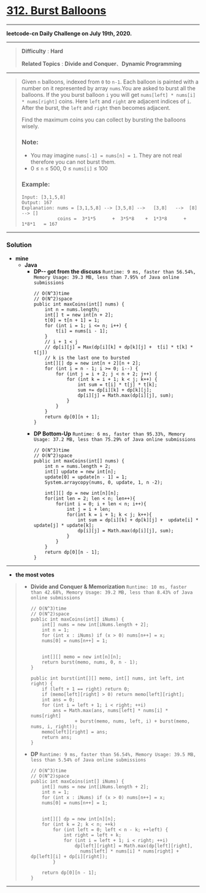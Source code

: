 # [312. Burst Balloons](https://leetcode.com/problems/burst-balloons/)

---

**leetcode-cn Daily Challenge on July 19th, 2020.**

---

> **Difficulty** : **Hard**
>
> **Related Topics** : **Divide and Conquer**、**Dynamic Programming**

---

> Given `n` balloons, indexed from `0` to `n-1`. Each balloon is painted with a number on it represented by array `nums`.You are asked to burst all the balloons. If the you burst balloon `i` you will get `nums[left] * nums[i] * nums[right]` coins. Here `left` and `right` are adjacent indices of `i`. After the burst, the `left` and `right` then becomes adjacent.
>
> Find the maximum coins you can collect by bursting the balloons wisely.
>
> ### Note:
> * You may imagine `nums[-1] = nums[n] = 1`. They are not real therefore you can not burst them.
> * 0 ≤ `n` ≤ 500, 0 ≤ `nums[i]` ≤ 100
>
>
> ### Example:
> ```
> Input: [3,1,5,8]
> Output: 167
> Explanation: nums = [3,1,5,8] --> [3,5,8] -->   [3,8]   -->  [8]  --> []
>              coins =  3*1*5      +  3*5*8    +  1*3*8      + 1*8*1   = 167
> ```

---

### Solution
* **mine**
  * **Java**
    * **DP-- got from the discuss** `Runtime: 9 ms, faster than 56.54%, Memory Usage: 39.3 MB, less than 7.95% of Java online submissions`
      ```
      // O(N^3)time
      // O(N^2)space
      public int maxCoins(int[] nums) {
          int n = nums.length;
          int[] t = new int[n + 2];
          t[0] = t[n + 1] = 1;
          for (int i = 1; i <= n; i++) {
              t[i] = nums[i - 1];
          }
          // i + 1 < j
          // dp[i][j] = Max(dp[i][k] + dp[k][j] +  t[i] * t[k] * t[j])
          // k is the last one to bursted
          int[][] dp = new int[n + 2][n + 2];
          for (int i = n - 1; i >= 0; i--) {
              for (int j = i + 2; j < n + 2; j++) {
                  for (int k = i + 1; k < j; k++) {
                      int sum = t[i] * t[j] * t[k];
                      sum += dp[i][k] + dp[k][j];
                      dp[i][j] = Math.max(dp[i][j], sum);
                  }
              }
          }
          return dp[0][n + 1];
      }
      ```
    * **DP Bottom-Up** `Runtime: 6 ms, faster than 95.33%, Memory Usage: 37.2 MB, less than 75.29% of Java online submissions`
      ```
      // O(N^3)time
      // O(N^2)space
      public int maxCoins(int[] nums) {
          int n = nums.length + 2;
          int[] update = new int[n];
          update[0] = update[n - 1] = 1;
          System.arraycopy(nums, 0, update, 1, n -2);

          int[][] dp = new int[n][n];
          for(int len = 2; len < n; len++){
              for(int i = 0; i + len < n; i++){
                  int j = i + len;
                  for(int k = i + 1; k < j; k++){
                      int sum = dp[i][k] + dp[k][j] +  update[i] * update[j] * update[k];
                      dp[i][j] = Math.max(dp[i][j], sum);
                  }
              }
          }
          return dp[0][n - 1];
      }
      ```

---

* **the most votes**
>   * **Divide and Conquer & Memorization** `Runtime: 10 ms, faster than 42.68%, Memory Usage: 39.2 MB, less than 8.43% of Java online submissions`
>     ```
>     // O(N^3)time
>     // O(N^2)space
>     public int maxCoins(int[] iNums) {
>         int[] nums = new int[iNums.length + 2];
>         int n = 1;
>         for (int x : iNums) if (x > 0) nums[n++] = x;
>         nums[0] = nums[n++] = 1;
> 
> 
>         int[][] memo = new int[n][n];
>         return burst(memo, nums, 0, n - 1);
>     }
> 
>     public int burst(int[][] memo, int[] nums, int left, int right) {
>         if (left + 1 == right) return 0;
>         if (memo[left][right] > 0) return memo[left][right];
>         int ans = 0;
>         for (int i = left + 1; i < right; ++i)
>             ans = Math.max(ans, nums[left] * nums[i] * nums[right]
>                     + burst(memo, nums, left, i) + burst(memo, nums, i, right));
>         memo[left][right] = ans;
>         return ans;
>     }
>     ```
> 
>   * **DP** `Runtime: 9 ms, faster than 56.54%, Memory Usage: 39.5 MB, less than 5.54% of Java online submissions`
>     ```
>     // O(N^3)time
>     // O(N^2)space
>     public int maxCoins(int[] iNums) {
>         int[] nums = new int[iNums.length + 2];
>         int n = 1;
>         for (int x : iNums) if (x > 0) nums[n++] = x;
>         nums[0] = nums[n++] = 1;
> 
> 
>         int[][] dp = new int[n][n];
>         for (int k = 2; k < n; ++k)
>             for (int left = 0; left < n - k; ++left) {
>                 int right = left + k;
>                 for (int i = left + 1; i < right; ++i)
>                     dp[left][right] = Math.max(dp[left][right],
>                       nums[left] * nums[i] * nums[right] + dp[left][i] + dp[i][right]);
>             }
> 
>         return dp[0][n - 1];
>     }
>     ```


---
